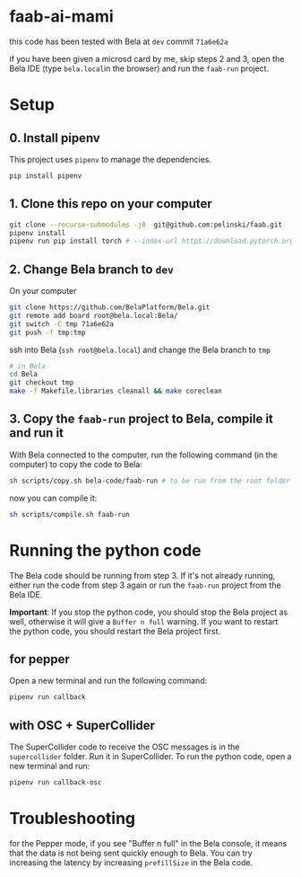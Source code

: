 # faab-ai-mami

this code has been tested with Bela at `dev` commit `71a6e62a`

if you have been given a microsd card by me, skip steps 2 and 3, open the Bela IDE (type `bela.local`in the browser) and run the `faab-run` project.

# Setup

## 0. Install pipenv

This project uses `pipenv` to manage the dependencies.

```bash
pip install pipenv
```

## 1. Clone this repo on your computer

```bash
git clone --recurse-submodules -j8  git@github.com:pelinski/faab.git
pipenv install
pipenv run pip install torch # --index-url https://download.pytorch.org/whl/cu117 # for g15
```

## 2. Change Bela branch to `dev`

On your computer

```bash
git clone https://github.com/BelaPlatform/Bela.git
git remote add board root@bela.local:Bela/
git switch -C tmp 71a6e62a
git push -f tmp:tmp
```

ssh into Bela (`ssh root@bela.local`) and change the Bela branch to `tmp`

```bash
# in Bela
cd Bela
git checkout tmp
make -f Makefile.libraries cleanall && make coreclean
```

## 3. Copy the `faab-run` project to Bela, compile it and run it

With Bela connected to the computer, run the following command (in the computer) to copy the code to Bela:

```bash
sh scripts/copy.sh bela-code/faab-run # to be run from the root folder of the project
```

now you can compile it:

```bash
sh scripts/compile.sh faab-run
```

# Running the python code

The Bela code should be running from step 3. If it's not already running, either run the code from step 3 again or run the `faab-run` project from the Bela IDE.

**Important**: If you stop the python code, you should stop the Bela project as well, otherwise it will give a `Buffer n full` warning. If you want to restart the python code, you should restart the Bela project first.

## for pepper

Open a new terminal and run the following command:

```bash
pipenv run callback
```

## with OSC + SuperCollider

The SuperCollider code to receive the OSC messages is in the `supercollider` folder. Run it in SuperCollider.
To run the python code, open a new terminal and run:

```bash
pipenv run callback-osc
```

# Troubleshooting

for the Pepper mode, if you see "Buffer n full" in the Bela console, it means that the data is not being sent quickly enough to Bela. You can try increasing the latency by increasing `prefillSize` in the Bela code.
